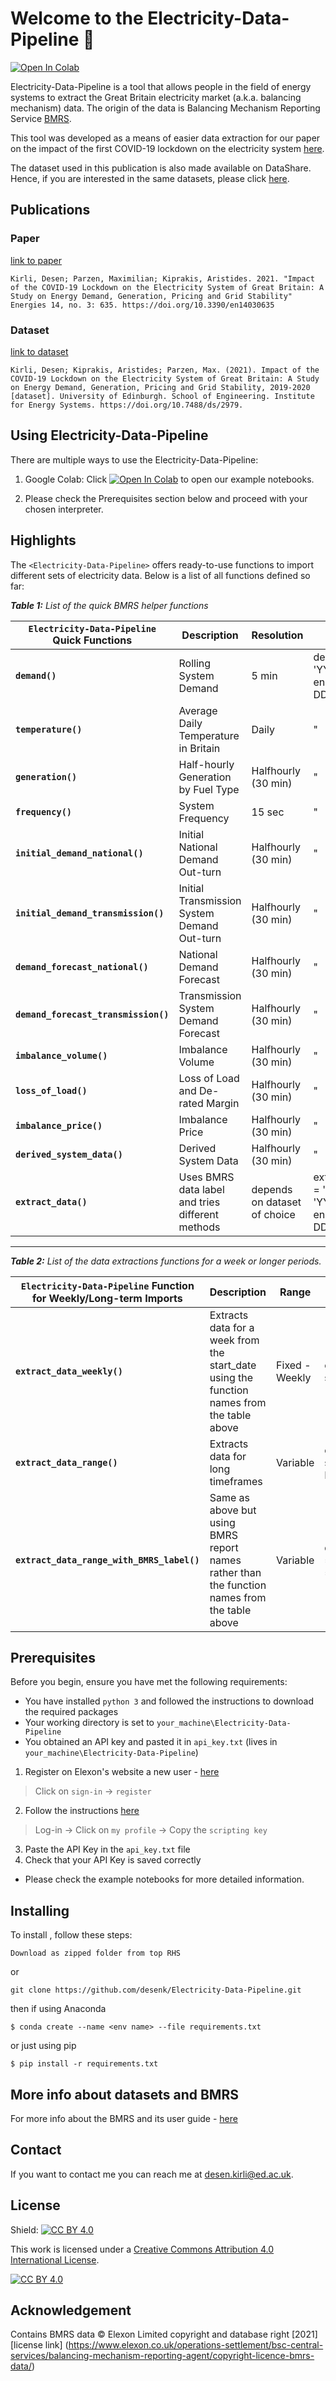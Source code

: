 # Welcome to the Electricity-Data-Pipeline 👋                        
[![Open In Colab](https://colab.research.google.com/assets/colab-badge.svg)](https://colab.research.google.com/github/desenk/Electricity-Data-Pipeline/blob/master)

Electricity-Data-Pipeline is a tool that allows people in the field of energy systems to extract the Great Britain electricity market (a.k.a. balancing mechanism) data. The origin of the data is Balancing Mechanism Reporting Service [BMRS](https://www.bmreports.com/).

This tool was developed as a means of easier data extraction for our paper on the impact of the first COVID-19 lockdown on the electricity system [here](https://doi.org/10.3390/en14030635).

The dataset used in this publication is also made available on DataShare. Hence, if you are interested in the same datasets, please click [here](https://doi.org/10.7488/ds/2979
).

## Publications
### Paper
[link to paper](https://doi.org/10.3390/en14030635)
```
Kirli, Desen; Parzen, Maximilian; Kiprakis, Aristides. 2021. "Impact of the COVID-19 Lockdown on the Electricity System of Great Britain: A Study on Energy Demand, Generation, Pricing and Grid Stability" Energies 14, no. 3: 635. https://doi.org/10.3390/en14030635
```
### Dataset
[link to dataset](https://doi.org/10.7488/ds/2979)
```
Kirli, Desen; Kiprakis, Aristides; Parzen, Max. (2021). Impact of the COVID-19 Lockdown on the Electricity System of Great Britain: A Study on Energy Demand, Generation, Pricing and Grid Stability, 2019-2020 [dataset]. University of Edinburgh. School of Engineering. Institute for Energy Systems. https://doi.org/10.7488/ds/2979.
```

## Using Electricity-Data-Pipeline

There are multiple ways to use the Electricity-Data-Pipeline:
1. Google Colab: Click [![Open In Colab](https://colab.research.google.com/assets/colab-badge.svg)](https://colab.research.google.com/github/desenk/Electricity-Data-Pipeline/blob/master) to open our example notebooks.

2. Please check the Prerequisites section below and proceed with your chosen interpreter.


## Highlights
The `<Electricity-Data-Pipeline>` offers ready-to-use functions to import different sets of electricity data.
Below is a list of all functions defined so far:

_**Table 1:** List of the quick BMRS helper functions_

`Electricity-Data-Pipeline` Quick Functions | Description | Resolution | Inputs 
------------ | ------------- | ------------ | ------------
**`demand()`** | Rolling System Demand | 5 min | demand(start_date = 'YYYY-MM-DD', end_date = 'YYYY-MM-DD', save_to_csv = False)
**`temperature()`** | Average Daily Temperature in Britain | Daily  | "
**`generation()`** | Half-hourly Generation by Fuel Type | Halfhourly (30 min) | "
**`frequency()`** | System Frequency | 15 sec | "
**`initial_demand_national()`** | Initial National Demand Out-turn | Halfhourly (30 min) | "
**`initial_demand_transmission()`** | Initial Transmission System Demand Out-turn | Halfhourly (30 min) | "
**`demand_forecast_national()`** | National Demand Forecast | Halfhourly (30 min) | "
**`demand_forecast_transmission()`** | Transmission System Demand Forecast | Halfhourly (30 min) | "
**`imbalance_volume()`** | Imbalance Volume | Halfhourly (30 min) | "
**`loss_of_load()`** | Loss of Load and De-rated Margin | Halfhourly (30 min) | "
**`imbalance_price()`** | Imbalance Price | Halfhourly (30 min) | "
**`derived_system_data()`** | Derived System Data | Halfhourly (30 min) | "
**`extract_data()`** | Uses BMRS data label and tries different methods | depends on dataset of choice | extract_data(report_name = 'TEMP', start_date = 'YYYY-MM-DD', end_date = 'YYYY-MM-DD', save_to_csv = True)

_______________________________________________


_**Table 2:** List of the data extractions functions for a week or longer periods._

`Electricity-Data-Pipeline` Function for Weekly/Long-term Imports | Description | Range | Inputs 
------------ | ------------- | ------------ | ------------
**`extract_data_weekly()`** | Extracts data for a week from the start_date using the function names from the table above| Fixed - Weekly | extract_data_weekly(func_name = demand , start_date = 'YYYY-MM-DD', save_to_csv = True)
**`extract_data_range()`** | Extracts data for long timeframes | Variable  | extract_data_range(func_name = temperature, start_date = 'YYYY-MM-DD', end_date =  'YYYY-MM-DD', save_to_csv = False)
**`extract_data_range_with_BMRS_label()`** | Same as above but using BMRS report names rather than the function names from the table above | Variable | data_extract_range_with_BMRS_label(report_name = 'TEMP', start_date = 'YYYY-MM-DD', end_date =  'YYYY-MM-DD', save_to_csv = False)

## Prerequisites

Before you begin, ensure you have met the following requirements:
<!--- These are just example requirements. Add, duplicate or remove as required --->
* You have installed `python 3` and followed the instructions to download the required packages
* Your working directory is set to `your_machine\Electricity-Data-Pipeline`
* You obtained an API key and pasted it in `api_key.txt` (lives in `your_machine\Electricity-Data-Pipeline`)
1. Register on Elexon's website a new user - [here](https://www.elexonportal.co.uk/registration/newuser?cachebust=3apx5qnzf9) 
> Click on `sign-in`  ->  `register`
2. Follow the instructions [here](https://www.elexon.co.uk/documents/training-guidance/bsc-guidance-notes/bmrs-api-and-data-push-user-guide-2/)
> Log-in -> Click on `my profile` -> Copy the `scripting key`
3. Paste the API Key in the `api_key.txt` file
4. Check that your API Key is saved correctly

* Please check the example notebooks for more detailed information.


## Installing <Electricity-Data-Pipeline>

To install <Electricity-Data-Pipeline>, follow these steps:

```
Download as zipped folder from top RHS
```
or
```
git clone https://github.com/desenk/Electricity-Data-Pipeline.git
```

then if using Anaconda

```
$ conda create --name <env name> --file requirements.txt
```
or just using pip
```
$ pip install -r requirements.txt
```
## More info about datasets and BMRS
For more info about the BMRS and its user guide - [here](https://www.elexon.co.uk/documents/training-guidance/bsc-guidance-notes/bmrs-api-and-data-push-user-guide-2/)

## Contact

If you want to contact me you can reach me at <desen.kirli@ed.ac.uk>.

## License
Shield: [![CC BY 4.0][cc-by-shield]][cc-by]

This work is licensed under a
[Creative Commons Attribution 4.0 International License][cc-by].

[![CC BY 4.0][cc-by-image]][cc-by]

[cc-by]: http://creativecommons.org/licenses/by/4.0/
[cc-by-image]: https://i.creativecommons.org/l/by/4.0/88x31.png
[cc-by-shield]: https://img.shields.io/badge/License-CC%20BY%204.0-lightgrey.svg

## Acknowledgement
Contains BMRS data © Elexon Limited copyright and database right [2021] [license link] (https://www.elexon.co.uk/operations-settlement/bsc-central-services/balancing-mechanism-reporting-agent/copyright-licence-bmrs-data/)
